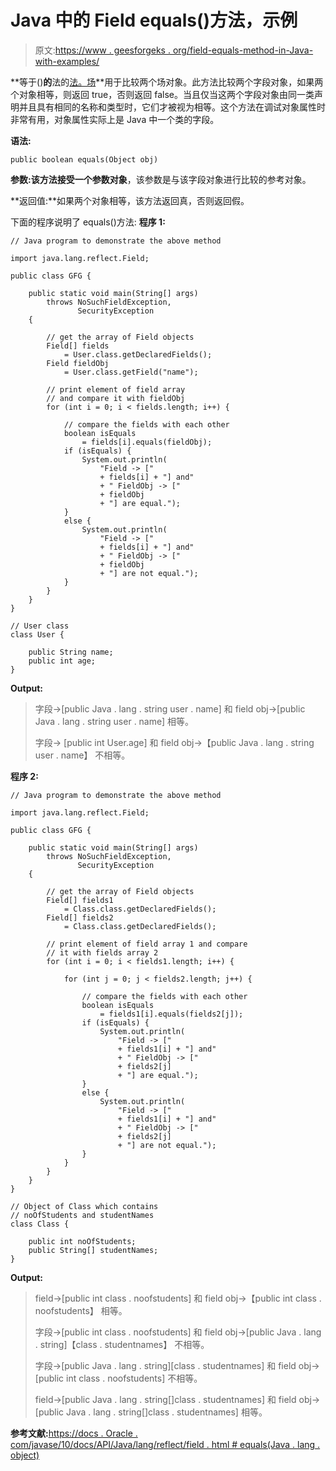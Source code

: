 # Java 中的 Field equals()方法，示例

> 原文:[https://www . geesforgeks . org/field-equals-method-in-Java-with-examples/](https://www.geeksforgeeks.org/field-equals-method-in-java-with-examples/)

**等于()**的**法的[法。场](https://www.geeksforgeeks.org/reflection-in-java/)**用于比较两个场对象。此方法比较两个字段对象，如果两个对象相等，则返回 true，否则返回 false。当且仅当这两个字段对象由同一类声明并且具有相同的名称和类型时，它们才被视为相等。这个方法在调试对象属性时非常有用，对象属性实际上是 Java 中一个类的字段。

**语法:**

```
public boolean equals(Object obj)

```

**参数:**该方法接受一个参数**对象**，该参数是与该字段对象进行比较的参考对象。

**返回值:**如果两个对象相等，该方法返回真，否则返回假。

下面的程序说明了 equals()方法:
**程序 1:**

```
// Java program to demonstrate the above method

import java.lang.reflect.Field;

public class GFG {

    public static void main(String[] args)
        throws NoSuchFieldException,
               SecurityException
    {

        // get the array of Field objects
        Field[] fields
            = User.class.getDeclaredFields();
        Field fieldObj
            = User.class.getField("name");

        // print element of field array
        // and compare it with fieldObj
        for (int i = 0; i < fields.length; i++) {

            // compare the fields with each other
            boolean isEquals
                = fields[i].equals(fieldObj);
            if (isEquals) {
                System.out.println(
                    "Field -> ["
                    + fields[i] + "] and"
                    + " FieldObj -> ["
                    + fieldObj
                    + "] are equal.");
            }
            else {
                System.out.println(
                    "Field -> ["
                    + fields[i] + "] and"
                    + " FieldObj -> ["
                    + fieldObj
                    + "] are not equal.");
            }
        }
    }
}

// User class
class User {

    public String name;
    public int age;
}
```

**Output:**

> 字段->[public Java . lang . string user . name]
> 和
> field obj->[public Java . lang . string user . name]
> 相等。
> 
> 字段-> [public int User.age]
> 和
> field obj->【public Java . lang . string user . name】
> 不相等。

**程序 2:**

```
// Java program to demonstrate the above method

import java.lang.reflect.Field;

public class GFG {

    public static void main(String[] args)
        throws NoSuchFieldException,
               SecurityException
    {

        // get the array of Field objects
        Field[] fields1
            = Class.class.getDeclaredFields();
        Field[] fields2
            = Class.class.getDeclaredFields();

        // print element of field array 1 and compare
        // it with fields array 2
        for (int i = 0; i < fields1.length; i++) {

            for (int j = 0; j < fields2.length; j++) {

                // compare the fields with each other
                boolean isEquals
                    = fields1[i].equals(fields2[j]);
                if (isEquals) {
                    System.out.println(
                        "Field -> ["
                        + fields1[i] + "] and"
                        + " FieldObj -> ["
                        + fields2[j]
                        + "] are equal.");
                }
                else {
                    System.out.println(
                        "Field -> ["
                        + fields1[i] + "] and"
                        + " FieldObj -> ["
                        + fields2[j]
                        + "] are not equal.");
                }
            }
        }
    }
}

// Object of Class which contains
// noOfStudents and studentNames
class Class {

    public int noOfStudents;
    public String[] studentNames;
}
```

**Output:**

> field->[public int class . noofstudents]
> 和
> field obj->【public int class . noofstudents】
> 相等。
> 
> 字段->[public int class . noofstudents]
> 和
> field obj->[public Java . lang . string]【class . studentnames】
> 不相等。
> 
> 字段->[public Java . lang . string][class . studentnames]
> 和
> field obj->[public int class . noofstudents]
> 不相等。
> 
> field->[public Java . lang . string[]class . studentnames]
> 和
> field obj->[public Java . lang . string[]class . studentnames]
> 相等。

**参考文献:**[https://docs . Oracle . com/javase/10/docs/API/Java/lang/reflect/field . html # equals(Java . lang . object)](https://docs.oracle.com/javase/10/docs/api/java/lang/reflect/Field.html#equals(java.lang.Object))